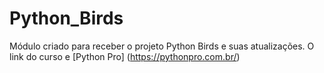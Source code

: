 # Python_Birds
Módulo criado para receber o projeto Python Birds e suas atualizações. 
O link do curso e [Python Pro] (https://pythonpro.com.br/)



